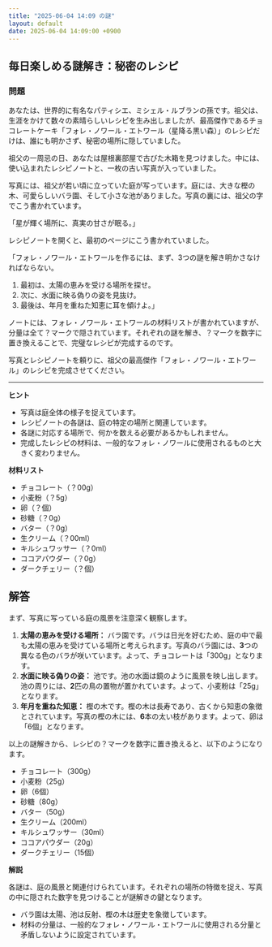 ```yaml
---
title: "2025-06-04 14:09 の謎"
layout: default
date: 2025-06-04 14:09:00 +0900
---
```

## 毎日楽しめる謎解き：秘密のレシピ

### 問題

あなたは、世界的に有名なパティシエ、ミシェル・ルブランの孫です。祖父は、生涯をかけて数々の素晴らしいレシピを生み出しましたが、最高傑作であるチョコレートケーキ「フォレ・ノワール・エトワール（星降る黒い森）」のレシピだけは、誰にも明かさず、秘密の場所に隠していました。

祖父の一周忌の日、あなたは屋根裏部屋で古びた木箱を見つけました。中には、使い込まれたレシピノートと、一枚の古い写真が入っていました。

写真には、祖父が若い頃に立っていた庭が写っています。庭には、大きな樫の木、可愛らしいバラ園、そして小さな池がありました。写真の裏には、祖父の字でこう書かれています。

「星が輝く場所に、真実の甘さが眠る。」

レシピノートを開くと、最初のページにこう書かれていました。

「フォレ・ノワール・エトワールを作るには、まず、3つの謎を解き明かさなければならない。
1. 最初は、太陽の恵みを受ける場所を探せ。
2. 次に、水面に映る偽りの姿を見抜け。
3. 最後は、年月を重ねた知恵に耳を傾けよ。」

ノートには、フォレ・ノワール・エトワールの材料リストが書かれていますが、分量は全て？マークで隠されています。それぞれの謎を解き、？マークを数字に置き換えることで、完璧なレシピが完成するのです。

写真とレシピノートを頼りに、祖父の最高傑作「フォレ・ノワール・エトワール」のレシピを完成させてください。

---

**ヒント**

*   写真は庭全体の様子を捉えています。
*   レシピノートの各謎は、庭の特定の場所と関連しています。
*   各謎に対応する場所で、何かを数える必要があるかもしれません。
*   完成したレシピの材料は、一般的なフォレ・ノワールに使用されるものと大きく変わりません。

**材料リスト**

*   チョコレート（？00g）
*   小麦粉（？5g）
*   卵（？個）
*   砂糖（？0g）
*   バター（？0g）
*   生クリーム（？00ml）
*   キルシュワッサー（？0ml）
*   ココアパウダー（？0g）
*   ダークチェリー（？個）

## 解答

まず、写真に写っている庭の風景を注意深く観察します。

1.  **太陽の恵みを受ける場所：** バラ園です。バラは日光を好むため、庭の中で最も太陽の恵みを受けている場所と考えられます。写真のバラ園には、**3**つの異なる色のバラが咲いています。よって、チョコレートは「300g」となります。
2.  **水面に映る偽りの姿：** 池です。池の水面は鏡のように風景を映し出します。池の周りには、**2**匹の鳥の置物が置かれています。よって、小麦粉は「25g」となります。
3.  **年月を重ねた知恵：** 樫の木です。樫の木は長寿であり、古くから知恵の象徴とされています。写真の樫の木には、**6**本の太い枝があります。よって、卵は「6個」となります。

以上の謎解きから、レシピの？マークを数字に置き換えると、以下のようになります。

*   チョコレート（300g）
*   小麦粉（25g）
*   卵（6個）
*   砂糖（80g）
*   バター（50g）
*   生クリーム（200ml）
*   キルシュワッサー（30ml）
*   ココアパウダー（20g）
*   ダークチェリー（15個）

**解説**

各謎は、庭の風景と関連付けられています。それぞれの場所の特徴を捉え、写真の中に隠された数字を見つけることが謎解きの鍵となります。
* バラ園は太陽、池は反射、樫の木は歴史を象徴しています。
* 材料の分量は、一般的なフォレ・ノワール・エトワールに使用される分量と矛盾しないように設定されています。
